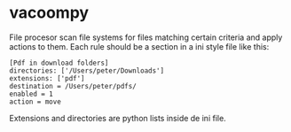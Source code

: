# vacoompy
File procesor scan file systems for files matching certain criteria and apply actions to them. 
Each rule should be a section in a ini style file like this: 
```
[Pdf in download folders]
directories: ['/Users/peter/Downloads']
extensions: ['pdf']
destination = /Users/peter/pdfs/
enabled = 1
action = move
```
Extensions and directories are python lists inside de ini file. 
